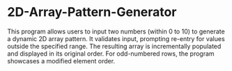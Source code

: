 # 2D-Array-Pattern-Generator
This program allows users to input two numbers (within 0 to 10) to generate a dynamic 2D array pattern. It validates input, prompting re-entry for values outside the specified range. The resulting array is incrementally populated and displayed in its original order. For odd-numbered rows, the program showcases a modified element order.
